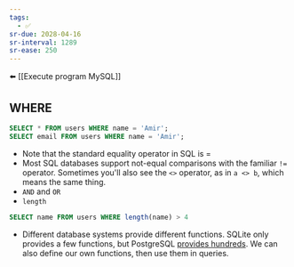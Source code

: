 ```yaml
---
tags:
  - ✅
sr-due: 2028-04-16
sr-interval: 1289
sr-ease: 250
---
```


⬅️ [[Execute program MySQL]]

## WHERE
```sql
SELECT * FROM users WHERE name = 'Amir';
SELECT email FROM users WHERE name = 'Amir';
```
- Note that the standard equality operator in SQL is \=
- Most SQL databases support not-equal comparisons with the familiar `!=` operator. Sometimes you'll also see the `<>` operator, as in `a <> b`, which means the same thing.
- `AND` and `OR`
- `length`
```sql
SELECT name FROM users WHERE length(name) > 4
```
- Different database systems provide different functions. SQLite only provides a few functions, but PostgreSQL [provides hundreds](https://www.postgresql.org/docs/12/functions.html). We can also define our own functions, then use them in queries.